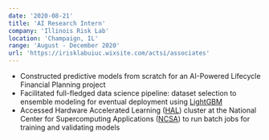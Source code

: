 ```yaml
---
date: '2020-08-21'
title: 'AI Research Intern'
company: 'Illinois Risk Lab'
location: 'Champaign, IL'
range: 'August - December 2020'
url: 'https://irisklabuiuc.wixsite.com/actsi/associates'
---
```


- Constructed predictive models from scratch for an AI-Powered Lifecycle Financial Planning project
- Facilitated full-fledged data science pipeline: dataset selection to ensemble modeling for eventual deployment using [LightGBM](https://github.com/microsoft/LightGBM)
- Accessed Hardware Accelerated Learning ([HAL](https://wiki.ncsa.illinois.edu/display/ISL20/HAL+cluster)) cluster at the National Center for Supercomputing Applications ([NCSA](http://www.ncsa.illinois.edu/)) to run batch jobs for training and validating models
